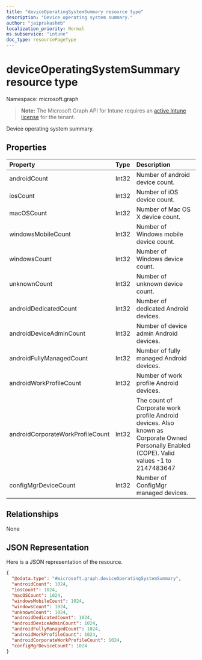 ```yaml
---
title: "deviceOperatingSystemSummary resource type"
description: "Device operating system summary."
author: "jaiprakashmb"
localization_priority: Normal
ms.subservice: "intune"
doc_type: resourcePageType
---
```


# deviceOperatingSystemSummary resource type

Namespace: microsoft.graph

> **Note:** The Microsoft Graph API for Intune requires an [active Intune license](https://go.microsoft.com/fwlink/?linkid=839381) for the tenant.

Device operating system summary.

## Properties
|Property|Type|Description|
|:---|:---|:---|
|androidCount|Int32|Number of android device count.|
|iosCount|Int32|Number of iOS device count.|
|macOSCount|Int32|Number of Mac OS X device count.|
|windowsMobileCount|Int32|Number of Windows mobile device count.|
|windowsCount|Int32|Number of Windows device count.|
|unknownCount|Int32|Number of unknown device count.|
|androidDedicatedCount|Int32|Number of dedicated Android devices.|
|androidDeviceAdminCount|Int32|Number of device admin Android devices.|
|androidFullyManagedCount|Int32|Number of fully managed Android devices.|
|androidWorkProfileCount|Int32|Number of work profile Android devices.|
|androidCorporateWorkProfileCount|Int32|The count of Corporate work profile Android devices. Also known as Corporate Owned Personally Enabled (COPE). Valid values -1 to 2147483647|
|configMgrDeviceCount|Int32|Number of ConfigMgr managed devices.|

## Relationships
None

## JSON Representation
Here is a JSON representation of the resource.
<!-- {
  "blockType": "resource",
  "@odata.type": "microsoft.graph.deviceOperatingSystemSummary"
}
-->
``` json
{
  "@odata.type": "#microsoft.graph.deviceOperatingSystemSummary",
  "androidCount": 1024,
  "iosCount": 1024,
  "macOSCount": 1024,
  "windowsMobileCount": 1024,
  "windowsCount": 1024,
  "unknownCount": 1024,
  "androidDedicatedCount": 1024,
  "androidDeviceAdminCount": 1024,
  "androidFullyManagedCount": 1024,
  "androidWorkProfileCount": 1024,
  "androidCorporateWorkProfileCount": 1024,
  "configMgrDeviceCount": 1024
}
```

